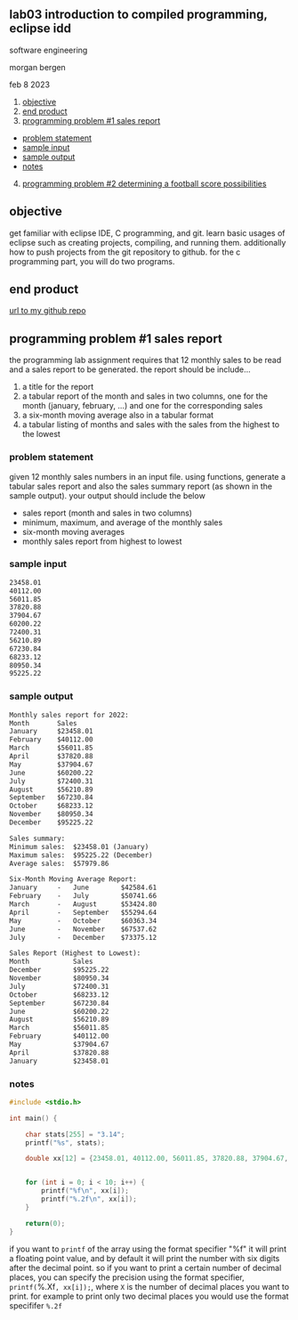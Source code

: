 ## lab03 introduction to compiled programming, eclipse idd

software engineering 

morgan bergen

feb 8 2023

1.  [objective](#objective)
2.  [end product](#end-product)
3.  [programming problem #1 sales report](#programming-problem-#1-sales-report)
-   [problem statement](#problem-statement)
-   [sample input](#sample-input)
-   [sample output](#sample-output)
-   [notes](#notes0)
4.  [programming problem #2 determining a football score possibilities](#programming-problem-#2-determining-a-football-score-possibilities)

## objective

get familiar with eclipse IDE, C programming, and git.  learn basic usages of eclipse such as creating projects, compiling, and running them.  additionally how to push projects from the git repository to github.  for the c programming part, you will do two programs.

## end product

[url to my github repo](https://github.com/MorganBergen/software-engineering.git)

## programming problem #1 sales report

the programming lab assignment requires that 12 monthly sales to be read and a sales report to be generated.  the report should be include... 

1.  a title for the report
2.  a tabular report of the month and sales in two columns, one for the month (january, february, ...) and one for the corresponding sales
3.  a six-month moving average also in a tabular format
4.  a tabular listing of months and sales with the sales from the highest to the lowest

### problem statement

given 12 monthly sales numbers in an input file.  using functions, generate a tabular sales report and also the sales summary report (as shown in the sample output).  your output should include the below

- sales report (month and sales in two columns)
- minimum, maximum, and average of the monthly sales
- six-month moving averages
- monthly sales report from highest to lowest

### sample input

```txt
23458.01
40112.00
56011.85
37820.88
37904.67
60200.22
72400.31
56210.89
67230.84
68233.12
80950.34
95225.22
```

### sample output

```txt
Monthly sales report for 2022:
Month       Sales
January     $23458.01
February    $40112.00  
March       $56011.85
April       $37820.88
May         $37904.67
June        $60200.22
July        $72400.31
August      $56210.89
September   $67230.84
October     $68233.12
November    $80950.34
December    $95225.22

Sales summary:
Minimum sales:  $23458.01 (January)
Maximum sales:  $95225.22 (December)
Average sales:  $57979.86

Six-Month Moving Average Report:
January     -   June        $42584.61
February    -   July        $50741.66
March       -   August      $53424.80
April       -   September   $55294.64
May         -   October     $60363.34
June        -   November    $67537.62
July        -   December    $73375.12

Sales Report (Highest to Lowest):
Month           Sales
December        $95225.22
November        $80950.34
July            $72400.31
October         $68233.12
September       $67230.84
June            $60200.22
August          $56210.89
March           $56011.85
February        $40112.00
May             $37904.67
April           $37820.88
January         $23458.01
```

### notes

```c
#include <stdio.h>

int main() {

    char stats[255] = "3.14";
    printf("%s", stats);

    double xx[12] = {23458.01, 40112.00, 56011.85, 37820.88, 37904.67, 60200.22, 72400.31, 56210.89, 67230.84, 68233.12, 80950.34, 95225.22};


    for (int i = 0; i < 10; i++) {
        printf("%f\n", xx[i]);
        printf("%.2f\n", xx[i]);
    }

    return(0);
}
```
if you want to `printf` of the array using the format specifier "%f" it will print a floating point value, and by default it will print the number with six digits after the decimal point.  so if you want to print a certain number of decimal places, you can specify the precision using the format specifier, `printf(`%.Xf`, xx[i]);`, where `X` is the number of decimal places you want to print.  for example to print only two decimal places you would use the format specififer `%.2f`


